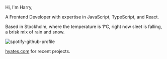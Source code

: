 Hi, I'm Harry,

A Frontend Developer with expertise in JavaScript, TypeScript, and React.

<!-- WEATHER_START -->
Based in Stockholm, where the temperature is 1°C, right now sleet is falling, a brisk mix of rain and snow.
<!-- WEATHER_END -->

<p align="left">
  <a>
    <img src="https://spotify-github-profile.vercel.app/api/view?uid=bigbello&cover_image=true&theme=natemoo-re&show_offline=true&background_color=121212&interchange=false&bar_color=53b14f&bar_color_cover=false" alt="spotify-github-profile">
  </a>
</p>

[hyates.com](http://hyates.com) for recent projects.




